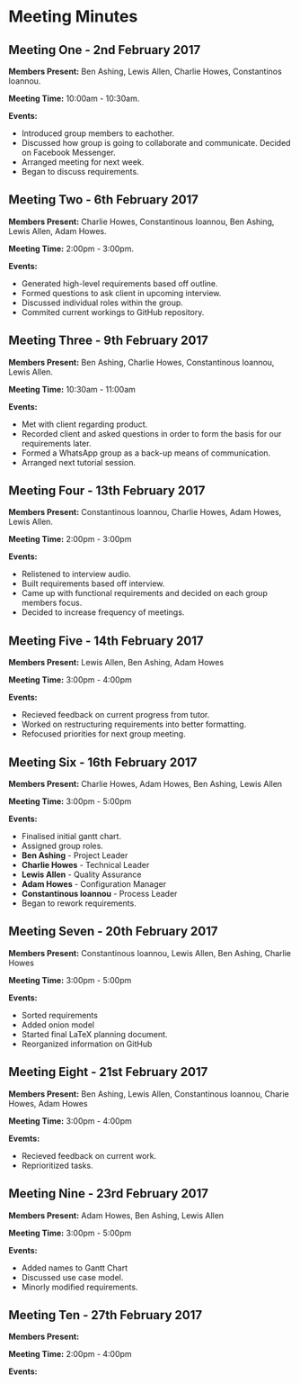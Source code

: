# Meeting Minutes

## Meeting One - 2nd February 2017
__Members Present:__ Ben Ashing, Lewis Allen, Charlie Howes, Constantinos Ioannou.

__Meeting Time:__ 10:00am - 10:30am.

__Events:__ 

- Introduced group members to eachother.
- Discussed how group is going to collaborate and communicate. Decided on Facebook Messenger.
- Arranged meeting for next week.
- Began to discuss requirements.
 
## Meeting Two - 6th February 2017
__Members Present:__ Charlie Howes, Constantinous Ioannou, Ben Ashing, Lewis Allen, Adam Howes.

__Meeting Time:__ 2:00pm - 3:00pm.

__Events:__

- Generated high-level requirements based off outline.
- Formed questions to ask client in upcoming interview.
- Discussed individual roles within the group.
- Commited current workings to GitHub repository. 

## Meeting Three - 9th February 2017
__Members Present:__ Ben Ashing, Charlie Howes, Constantinous Ioannou, Lewis Allen.

__Meeting Time:__ 10:30am - 11:00am

__Events:__

- Met with client regarding product.
- Recorded client and asked questions in order to form the basis for our requirements later.
- Formed a WhatsApp group as a back-up means of communication.
- Arranged next tutorial session.

## Meeting Four - 13th February 2017
__Members Present:__ Constantinous Ioannou, Charlie Howes, Adam Howes, Lewis Allen.

__Meeting Time:__ 2:00pm - 3:00pm

__Events:__

- Relistened to interview audio.
- Built requirements based off interview.
- Came up with functional requirements and decided on each group members focus.
- Decided to increase frequency of meetings.

## Meeting Five - 14th February 2017
__Members Present:__ Lewis Allen, Ben Ashing, Adam Howes

__Meeting Time:__ 3:00pm - 4:00pm

__Events:__

- Recieved feedback on current progress from tutor.
- Worked on restructuring requirements into better formatting.
- Refocused priorities for next group meeting.

## Meeting Six - 16th February 2017
__Members Present:__ Charlie Howes, Adam Howes, Ben Ashing, Lewis Allen

__Meeting Time:__ 3:00pm - 5:00pm

__Events:__

- Finalised initial gantt chart.
- Assigned group roles.
 - __Ben Ashing__ - Project Leader
 - __Charlie Howes__ - Technical Leader
 - __Lewis Allen__ - Quality Assurance
 - __Adam Howes__ - Configuration Manager
 - __Constantinous Ioannou__ - Process Leader
- Began to rework requirements.

## Meeting Seven - 20th February 2017
__Members Present:__ Constantinous Ioannou, Lewis Allen, Ben Ashing, Charlie Howes

__Meeting Time:__ 3:00pm - 5:00pm

__Events:__

- Sorted requirements
- Added onion model
- Started final LaTeX planning document.
- Reorganized information on GitHub

## Meeting Eight - 21st February 2017
__Members Present:__ Ben Ashing, Lewis Allen, Constantinous Ioannou, Charie Howes, Adam Howes

__Meeting Time:__ 3:00pm - 4:00pm

__Evemts:__

- Recieved feedback on current work.
- Reprioritized tasks.

## Meeting Nine - 23rd February 2017
__Members Present:__ Adam Howes, Ben Ashing, Lewis Allen

__Meeting Time:__ 3:00pm - 5:00pm

__Events:__

- Added names to Gantt Chart
- Discussed use case model.
- Minorly modified requirements.

## Meeting Ten - 27th February 2017
__Members Present:__

__Meeting Time:__ 2:00pm - 4:00pm

__Events:__
